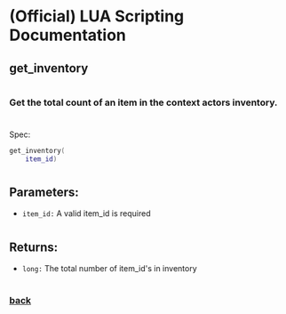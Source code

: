 
# (Official) LUA Scripting Documentation

## get_inventory
#
### Get the total count of an item in the context actors inventory.
#
Spec:
```lua
get_inventory(
	item_id)
```
#
## Parameters:
- `item_id:` A valid item_id is required
#
## Returns:
- `long:` The total number of item_id's in inventory
#
### [back](../inventory)
